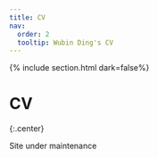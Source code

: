 ```yaml
---
title: CV
nav:
  order: 2
  tooltip: Wubin Ding's CV
---
```


{% include section.html dark=false%}
# <i class="fas fa-book-open fa-lg"></i>CV

{:.center}

<p>Site under maintenance</p>

<!-- {%
  include gallery.html style="border-radius"
  image1="images/cv.jpg"
  link1="cv"
  caption1=""
%} -->